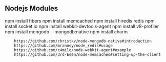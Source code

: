 ﻿Nodejs Modules
--------------

npm install fibers
npm install memcached
npm install hiredis redis
npm install socket.io
npm install webkit-devtools-agent
npm install v8-profiler
npm install mongodb --mongodb:native
npm install charm



		https://github.com/christkv/node-mongodb-native#introduction 
		https://github.com/mranney/node_redis#usage 
		https://github.com/c4milo/node-webkit-agent#example 
		https://github.com/3rd-Eden/node-memcached#setting-up-the-client 
